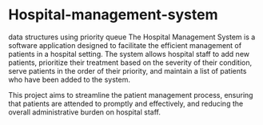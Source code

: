 # Hospital-management-system
data structures using priority queue
The Hospital Management System is a software application 
designed to facilitate the efficient management of patients in 
a hospital setting. The system allows hospital staff to add new 
patients, prioritize their treatment based on the severity of 
their condition, serve patients in the order of their priority, 
and maintain a list of patients who have been added to the 
system. 
 
 This project aims to streamline the patient 
management process, ensuring that patients are attended to 
promptly and effectively, and reducing the overall 
administrative burden on hospital staff.
